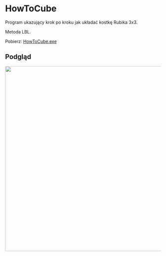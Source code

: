 # HowToCube
Program ukazujący krok po kroku jak układać kostkę Rubika 3x3.

Metoda LBL.

Pobierz: <a href="https://github.com/semazurek/HowToCube/raw/main/HowToCube.exe">HowToCube.exe</a>

## Podgląd
<p align="center">
<img src="https://user-images.githubusercontent.com/85984736/158049838-2c300bce-a784-4d82-b175-2ea0cb352dad.png" width="600">
</p>
